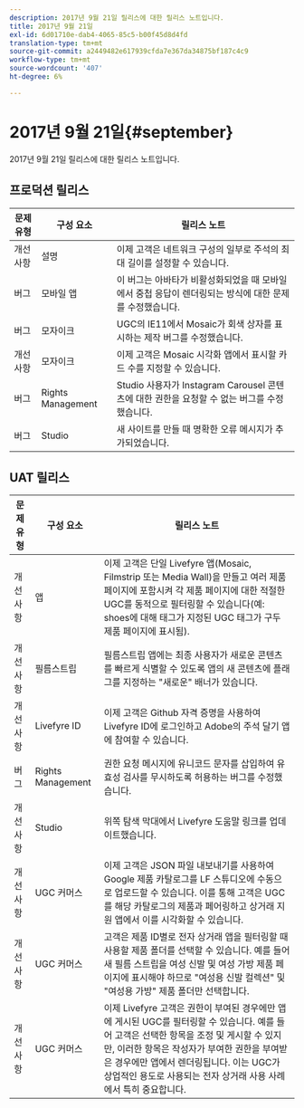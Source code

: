 ```yaml
---
description: 2017년 9월 21일 릴리스에 대한 릴리스 노트입니다.
title: 2017년 9월 21일
exl-id: 6d01710e-dab4-4065-85c5-b00f45d8d4fd
translation-type: tm+mt
source-git-commit: a2449482e617939cfda7e367da34875bf187c4c9
workflow-type: tm+mt
source-wordcount: '407'
ht-degree: 6%

---
```


# 2017년 9월 21일{#september}

2017년 9월 21일 릴리스에 대한 릴리스 노트입니다.

## 프로덕션 릴리스

| **문제 유형** | **구성 요소** | **릴리스 노트** |
|---|---|---|
| 개선 사항 | 설명 | 이제 고객은 네트워크 구성의 일부로 주석의 최대 길이를 설정할 수 있습니다. |
| 버그 | 모바일 앱 | 이 버그는 아바타가 비활성화되었을 때 모바일에서 중첩 응답이 렌더링되는 방식에 대한 문제를 수정했습니다. |
| 버그 | 모자이크 | UGC의 IE11에서 Mosaic가 회색 상자를 표시하는 제작 버그를 수정했습니다. |
| 개선 사항 | 모자이크 | 이제 고객은 Mosaic 시각화 앱에서 표시할 카드 수를 지정할 수 있습니다. |
| 버그 | Rights Management | Studio 사용자가 Instagram Carousel 콘텐츠에 대한 권한을 요청할 수 없는 버그를 수정했습니다. |
| 버그 | Studio | 새 사이트를 만들 때 명확한 오류 메시지가 추가되었습니다. |

## UAT 릴리스

| **문제 유형** | **구성 요소** | **릴리스 노트** |
|---|---|---|
| 개선 사항 | 앱 | 이제 고객은 단일 Livefyre 앱(Mosaic, Filmstrip 또는 Media Wall)을 만들고 여러 제품 페이지에 포함시켜 각 제품 페이지에 대한 적절한 UGC를 동적으로 필터링할 수 있습니다(예: shoes에 대해 태그가 지정된 UGC 태그가 구두 제품 페이지에 표시됨). |
| 개선 사항 | 필름스트립 | 필름스트립 앱에는 최종 사용자가 새로운 콘텐츠를 빠르게 식별할 수 있도록 앱의 새 콘텐츠에 플래그를 지정하는 &quot;새로운&quot; 배너가 있습니다. |
| 개선 사항 | Livefyre ID | 이제 고객은 Github 자격 증명을 사용하여 Livefyre ID에 로그인하고 Adobe의 주석 달기 앱에 참여할 수 있습니다. |
| 버그 | Rights Management | 권한 요청 메시지에 유니코드 문자를 삽입하여 유효성 검사를 무시하도록 허용하는 버그를 수정했습니다. |
| 개선 사항 | Studio | 위쪽 탐색 막대에서 Livefyre 도움말 링크를 업데이트했습니다. |
| 개선 사항 | UGC 커머스 | 이제 고객은 JSON 파일 내보내기를 사용하여 Google 제품 카탈로그를 LF 스튜디오에 수동으로 업로드할 수 있습니다. 이를 통해 고객은 UGC를 해당 카탈로그의 제품과 페어링하고 상거래 지원 앱에서 이를 시각화할 수 있습니다. |
| 개선 사항 | UGC 커머스 | 고객은 제품 ID별로 전자 상거래 앱을 필터링할 때 사용할 제품 폴더를 선택할 수 있습니다. 예를 들어 새 필름 스트립을 여성 신발 및 여성 가방 제품 페이지에 표시해야 하므로 &quot;여성용 신발 컬렉션&quot; 및 &quot;여성용 가방&quot; 제품 폴더만 선택합니다. |
| 개선 사항 | UGC 커머스 | 이제 Livefyre 고객은 권한이 부여된 경우에만 앱에 게시된 UGC를 필터링할 수 있습니다. 예를 들어 고객은 선택한 항목을 조정 및 게시할 수 있지만, 이러한 항목은 작성자가 부여한 권한을 부여받은 경우에만 앱에서 렌더링됩니다. 이는 UGC가 상업적인 용도로 사용되는 전자 상거래 사용 사례에서 특히 중요합니다. |
